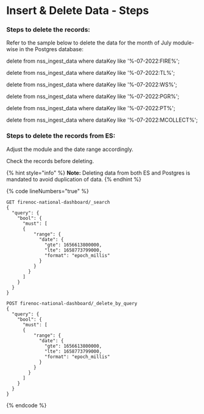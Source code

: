 # Insert & Delete Data - Steps

### Steps to delete the records: <a href="#steps-to-delete-the-records" id="steps-to-delete-the-records"></a>

Refer to the sample below to delete the data for the month of July module-wise in the Postgres database:

delete from nss\_ingest\_data where dataKey like '%-07-2022:FIRE%';

delete from nss\_ingest\_data where dataKey like '%-07-2022:TL%';

delete from nss\_ingest\_data where dataKey like '%-07-2022:WS%';

delete from nss\_ingest\_data where dataKey like '%-07-2022:PGR%';

delete from nss\_ingest\_data where dataKey like '%-07-2022:PT%';

delete from nss\_ingest\_data where dataKey like '%-07-2022:MCOLLECT%';

### Steps to delete the records from ES: <a href="#steps-to-delete-the-records-from-es" id="steps-to-delete-the-records-from-es"></a>

Adjust the module and the date range accordingly.

Check the records before deleting.

{% hint style="info" %}
**Note:** Deleting data from both ES and Postgres is mandated to avoid duplication of data.
{% endhint %}

{% code lineNumbers="true" %}
```
GET firenoc-national-dashboard/_search
{
  "query": {
    "bool": {
      "must": [
      {
          "range": {
            "date": {
              "gte": 1656613800000,
              "lte": 1658773799000,
              "format": "epoch_millis"
            }
          }
        }
      ]
    }
  }
}

POST firenoc-national-dashboard/_delete_by_query
{
  "query": {
    "bool": {
      "must": [
      {
          "range": {
            "date": {
              "gte": 1656613800000,
              "lte": 1658773799000,
              "format": "epoch_millis"
            }
          }
        }
      ]
    }
  }
}

```
{% endcode %}
